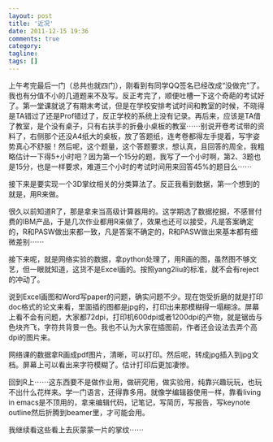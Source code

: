 ```yaml
---
layout: post
title: '近况'
date: 2011-12-15 19:36
comments: true
category: 
tagline: 
tags: []
---
```

    

上午考完最后一门（总共也就四门），刚看到有同学QQ签名已经改成“没做完”了。我也有分值不小的几道题来不及写。反正考完了，顺便吐槽一下这个奇葩的考试好了。第一堂课就说了有期末考试，但是在学校安排考试时间和教室的时候，不晓得是TA错过了还是Prof错过了，反正学校的系统上没有记录。再后来，应该是TA借了教室，是个没有桌子，只有右扶手的折叠小桌板的教室⋯⋯别说开卷考试带的资料了，右侧那个还没A4纸大的桌板，放了答题纸，连考卷都得左手提着，写字姿势真心不舒服！然后呢，这个题量，这个答题要求，想认真，且回答的周全，我粗略估计一下得5+小时吧？因为第一个15分的题，我写了一个小时啊，第2、3题也是15分，也是一样要求，难道三个小时的考试时间用来回答45%的题目么⋯⋯

接下来是要实现一个3D掌纹相关的分类算法了。反正我看到数据，第一个想到的就是，用R来做。

很久以前知道R了，那是拿来当高级计算器用的。这学期选了数据挖掘，不感冒付费的IBM产品，于是几次作业都用R来做了，效果也还可以接受，凡是答案确定的，R和PASW做出来都一致，凡是答案不确定的，R和PASW做出来基本都有细微差别⋯⋯

接下来呢，就是网络实验的数据，拿python处理了，用R画的图，虽然图不够文艺，但一眼就知道，这货不是Excel画的。按照yang2liu的标准，就不会有reject的冲动了。

说到Excel画图和Word写paper的问题，确实问题不少。现在饱受折磨的就是打印doc格式的论文来看，里面插的图都是jpg的，打印出来那模糊得一塌糊涂。屏幕上看不会有问题，大家都72dpi，打印机600dpi或者1200dpi的产物，就是锯齿与色块齐飞，字符共背景一色。我也不认为大家在插图前，作者还会设法去弄个高dpi的图片来。

网络课的数据拿R画成pdf图片，清晰，可以打印。然后呢，转成jpg插入到jpg文档。屏幕上可以看出来字符模糊了。估计打印后更加凄惨。

回到R上⋯⋯这东西要不是做作业用，做研究用，做实验用，纯靠兴趣玩玩，也玩不出什么花样来。学一门语言，还得靠多用。就像学编辑器使用一样，靠看living in emacs是不顶用的，拿来编辑代码，记笔记，写简历，写报告，写keynote outline然后折腾到beamer里，才可能会用。

我继续看这些看上去灰蒙蒙一片的掌纹⋯⋯
